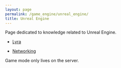 ```yaml
---
layout: page
permalink: /game_engine/unreal_engine/
title: Unreal Engine
---
```


Page dedicated to knowledge related to Unreal Engine.

- [Lyra](/wiki/game_engine/unreal_engine/lyra/)

- [Networking](/wiki/game_engine/unreal_engine/networking/)

Game mode only lives on the server.


